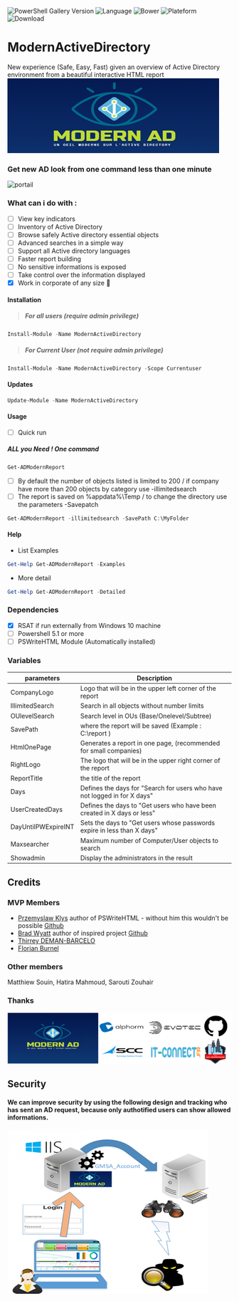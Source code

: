 ![PowerShell Gallery Version](https://img.shields.io/powershellgallery/v/ModernActivedirectory) ![Language](https://img.shields.io/badge/Powershell-100.0%25-blue)  ![Bower](https://img.shields.io/bower/l/Bootstrap?style=plastic) ![Plateform](https://img.shields.io/badge/Platform-Windows-brightgreen) ![Download](https://img.shields.io/badge/Downoad%20ModerActiveDirectory-500-orange)

# ModernActiveDirectory 
New experience (Safe, Easy, Fast) given an overview of Active Directory environment from a beautiful interactive HTML report
![Logo](Pictures/Logo.png "Logo")
### Get new AD look from one command less than one minute

![portail](https://user-images.githubusercontent.com/49924401/224164475-b18b4ce6-f4b2-4f3a-8dcc-a07b9b49ddf0.gif)

### What can i do with : 
- [ ] View key indicators
- [ ] Inventory of Active Directory
- [ ] Browse safely Active directory essential objects 
- [ ] Advanced searches in a simple way
- [ ] Support all Active directory languages
- [ ] Faster report building
- [ ] No sensitive informations is exposed 
- [ ] Take control over the information displayed
- [x] Work in corporate of any size :tada:

#### Installation 
> #####  For all users (require admin privilege)
```Powershell
Install-Module -Name ModernActiveDirectory
```
> ##### For Current User (not require admin privilege)
```Powershell
Install-Module -Name ModernActiveDirectory -Scope Currentuser
```
#### Updates
```Powershell
Update-Module -Name ModernActiveDirectory
```
#### Usage
- [ ] Quick run
##### ALL you Need ! One command
```Powershell
Get-ADModernReport
```
- [ ]  By default the number of objects listed is limited to 200 / if company have more than 200 objects by category use -illimitedsearch
- [ ]  The report is saved on %appdata%\Temp  / to change the directory use the parameters -Savepatch

```Powershell
Get-ADModernReport -illimitedsearch -SavePath C:\MyFolder
```
#### Help
- List Examples
```Powershell
Get-Help Get-ADModernReport -Examples
```
- More detail
```Powershell
Get-Help Get-ADModernReport -Detailed
```
### Dependencies
- [x] RSAT if run externally from Windows 10 machine
- [ ] Powershell 5.1 or more
- [ ] PSWriteHTML Module (Automatically installed)
### Variables
| parameters  | Description |
| ------------- | ------------- |
| CompanyLogo   | Logo that will be in the upper left corner of the report  |
| IllimitedSearch | Search in all objects without number limits |
| OUlevelSearch | Search level in OUs (Base/Onelevel/Subtree) |
| SavePath      | where the report will be saved (Example : C:\report ) |
| HtmlOnePage | Generates a report in one page, (recommended for small companies) |
| RightLogo     | The logo that will be in the upper right corner of the report |
| ReportTitle   | the title of the report |
| Days          | Defines the days for "Search for users who have not logged in for X days" |
| UserCreatedDays | Defines the days to "Get users who have been created in X days or less" |
| DayUntilPWExpireINT | Sets the days to "Get users whose passwords expire in less than X days" |
| Maxsearcher | Maximum number of Computer/User objects to search |
| Showadmin | Display the administrators in the result |


## Credits
### MVP Members 
- [Przemyslaw Klys](https://www.linkedin.com/in/pklys/) author of PSWriteHTML - without him this wouldn't be possible [Github](https://github.com/EvotecIT/PSWriteHTML)
- [Brad Wyatt](https://www.thelazyadministrator.com/) author of inspired project [Github](https://github.com/bwya77)
- [Thirrey DEMAN-BARCELO](https://www.experts-exchange.com/members/DEMAN-BARCELOMVP-Thierry.html)
- [Florian Burnel](https://www.it-connect.fr/author/florian/)
### Other members
Matthiew Souin, Hatira Mahmoud, Sarouti Zouhair
### Thanks 
![Credits](Pictures/Credits1.png "Credits")

## Security

#### We can improve security by using the following design and tracking who has sent an AD request, because only authotified users can show allowed informations.

![Archi_secu](Docs/Archi_secu1.png "Archi_secu")
